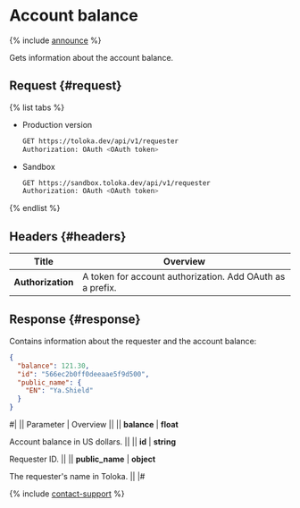# Account balance

{% include [announce](../_includes/announce.md) %}

Gets information about the account balance.

## Request {#request}

{% list tabs %}

- Production version

    ```bash
    GET https://toloka.dev/api/v1/requester
    Authorization: OAuth <OAuth token>
    ```

- Sandbox

    ```bash
    GET https://sandbox.toloka.dev/api/v1/requester
    Authorization: OAuth <OAuth token>
    ```

{% endlist %}

## Headers {#headers}

Title | Overview
----- | -----
**Authorization** | A token for account authorization. Add OAuth as a prefix.

## Response {#response}

Contains information about the requester and the account balance:

```json
{
  "balance": 121.30,
  "id": "566ec2b0ff0deeaae5f9d500",
  "public_name": {
    "EN": "Ya.Shield"
  }
}
```

#|
|| Parameter | Overview ||
|| **balance** | **float**

Account balance in US dollars. ||
|| **id** | **string**

Requester ID. ||
|| **public_name** | **object**

The requester's name in Toloka. ||
|#

{% include [contact-support](../../guide/_includes/contact-support.md) %}